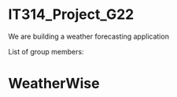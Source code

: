 # IT314_Project_G22
We are building a weather forecasting application

List of group members:

# WeatherWise
